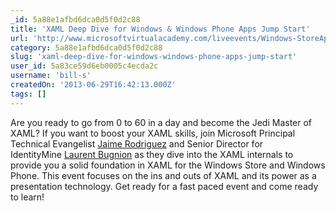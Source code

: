 ```yaml
---
_id: 5a88e1afbd6dca0d5f0d2c88
title: 'XAML Deep Dive for Windows & Windows Phone Apps Jump Start'
url: 'http://www.microsoftvirtualacademy.com/liveevents/Windows-StoreApp-XAML-C-Jump-Start'
category: 5a88e1afbd6dca0d5f0d2c88
slug: 'xaml-deep-dive-for-windows-windows-phone-apps-jump-start'
user_id: 5a83ce59d6eb0005c4ecda2c
username: 'bill-s'
createdOn: '2013-06-29T16:42:13.000Z'
tags: []
---
```


Are you ready to go from 0 to 60 in a day and become the Jedi Master of XAML? If you want to boost your XAML skills, join Microsoft Principal Technical Evangelist <a href="http://twitter.com/jaimerodriguez">Jaime Rodriguez</a> and Senior Director for IdentityMine <a href="http://twitter.com/LBugnion">Laurent Bugnion</a> as they dive into the XAML internals to provide you a solid foundation in XAML for the Windows Store and Windows Phone. This event focuses on the ins and outs of XAML and its power as a presentation technology. Get ready for a fast paced event and come ready to learn!
